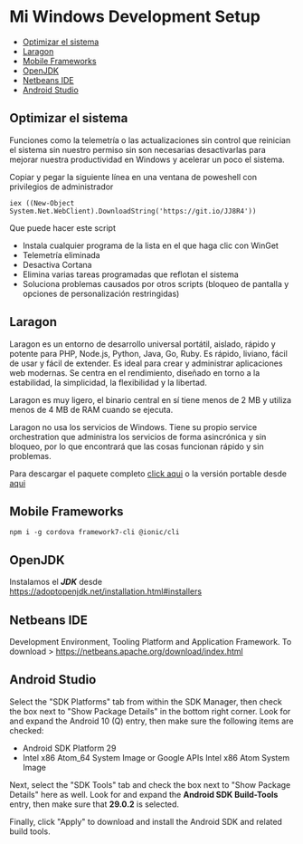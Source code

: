# Mi Windows Development Setup

- [Optimizar el sistema](#optimizar-el-sistema)
- [Laragon](#laragon)
- [Mobile Frameworks](#mobile-frameworks)
- [OpenJDK](#openjdk)
- [Netbeans IDE](#netbeans-ide)
- [Android Studio](#android-studio)

  
## Optimizar el sistema

Funciones como la telemetría o las actualizaciones sin control que reinician el sistema sin nuestro permiso sin son necesarias desactivarlas para mejorar nuestra productividad en Windows y acelerar un poco el sistema.

Copiar y pegar la siguiente línea en una ventana de poweshell con privilegios de administrador

    iex ((New-Object System.Net.WebClient).DownloadString('https://git.io/JJ8R4'))

Que puede hacer este script
- Instala cualquier programa de la lista en el que haga clic con WinGet
- Telemetría eliminada
- Desactiva Cortana
- Elimina varias tareas programadas que reflotan el sistema
- Soluciona problemas causados ​​por otros scripts (bloqueo de pantalla y opciones de personalización restringidas)


## Laragon
Laragon es un entorno de desarrollo universal portátil, aislado, rápido y potente para PHP, Node.js, Python, Java, Go, Ruby. Es rápido, liviano, fácil de usar y fácil de extender. Es ideal para crear y administrar aplicaciones web modernas. Se centra en el rendimiento, diseñado en torno a la estabilidad, la simplicidad, la flexibilidad y la libertad. 

Laragon es muy ligero, el binario central en sí tiene menos de 2 MB y utiliza menos de 4 MB de RAM cuando se ejecuta.

Laragon no usa los servicios de Windows. Tiene su propio service orchestration que administra los servicios de forma asincrónica y sin bloqueo, por lo que encontrará que las cosas funcionan rápido y sin problemas.

Para descargar el paquete completo [click aqui](https://github.com/leokhoa/laragon/releases/download/5.0.0/laragon-wamp.exe) o la versión portable desde [
aqui](https://github.com/leokhoa/laragon/releases/download/5.0.0/laragon-portable.zip)


## Mobile Frameworks

`npm i -g cordova framework7-cli @ionic/cli`


## OpenJDK

Instalamos el ***JDK*** desde https://adoptopenjdk.net/installation.html#installers


## Netbeans IDE

Development Environment, Tooling Platform and Application Framework.
To download > https://netbeans.apache.org/download/index.html

## Android Studio

Select the "SDK Platforms" tab from within the SDK Manager, then check the box next to "Show Package Details" in the bottom right corner. Look for and expand the Android 10 (Q) entry, then make sure the following items are checked:

- Android SDK Platform 29
- Intel x86 Atom_64 System Image or Google APIs Intel x86 Atom System Image

Next, select the "SDK Tools" tab and check the box next to "Show Package Details" here as well. Look for and expand the **Android SDK Build-Tools** entry, then make sure that **29.0.2** is selected.

Finally, click "Apply" to download and install the Android SDK and related build tools.
